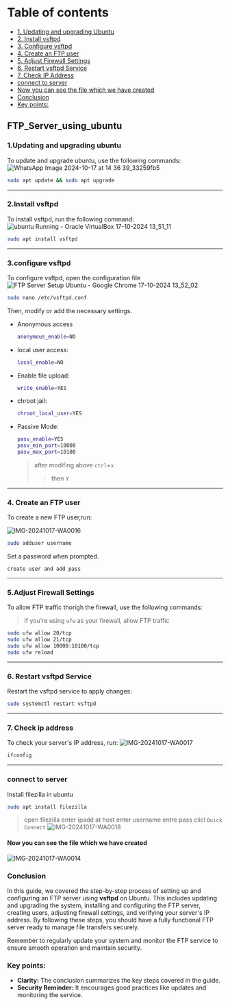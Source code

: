 # Table of contents
-  [1. Updating and upgrading Ubuntu](#1-updating-and-upgrading-ubuntu)
- [2. Install vsftpd](#2-install-vsftpd)
- [3. Configure vsftpd](#3-configure-vsftpd)
- [4. Create an FTP user](#4-create-an-ftp-user)
- [5. Adjust Firewall Settings](#5-adjust-firewall-settings)
- [6. Restart vsftpd Service](#6-restart-vsftpd-service)
- [7. Check IP Address](#7-check-ip-address)
- [connect to server](#connect-to-server)
- [Now you can see the file which we have created](#Now-you-can-see-the-file-which-we-have-created)
- [Conclusion](#Conclusion)
- [Key points:](#Key-points:)
## FTP_Server_using_ubuntu
### 1.Updating and upgrading ubuntu
To update and upgrade ubuntu, use the following commands:
![WhatsApp Image 2024-10-17 at 14 36 39_33259fb5](https://github.com/user-attachments/assets/9dc16b1d-0f6b-400f-96d3-b1caefa266cf)
```bash
sudo apt update && sudo apt upgrade
```
---
### 2.Install vsftpd
To install vsftpd, run the following command:
![ubuntu  Running  - Oracle VirtualBox 17-10-2024 13_51_11](https://github.com/user-attachments/assets/3c88f29a-1b13-4c6d-9e55-174bc2207748)
```bash
sudo apt install vsftpd
```
---
### 3.configure vsftpd
To configure vsftpd, open the configuration file
![FTP Server Setup Ubuntu - Google Chrome 17-10-2024 13_52_02](https://github.com/user-attachments/assets/d86cf433-3792-41cc-b8a6-a4814bc55db8)
```bash
sudo nano /etc/vsftpd.conf
```
Then, modify or add the necessary settings.
+ Anonymous access
  ```bash
  anonymous_enable=NO
  ```
+ local user access:
  ```bash
  local_enable=NO
  ```
+ Enable file upload:
  ```bash
  write_enable=YES
  ```
+ chroot jail:
  ```bash
  chroot_local_user=YES
  ```
+ Passive Mode:
  ```bash
  pasv_enable=YES
  pasv_min_port=10000
  pasv_max_port=10100
  ```
  > after modifing above `ctrl`+`x`
  >> then `Y` 
---
### 4. Create an FTP user
To create a new FTP user,run:

![IMG-20241017-WA0016](https://github.com/user-attachments/assets/242414f7-c624-4032-87bf-196bcc0b3644)
```bash
sudo adduser username
```
Set a password when prompted.
```
create user and add pass
```
---
### 5.Adjust Firewall Settings
To allow FTP traffic thorigh the firewall, use the following commands:
> If you're using `ufw` as your firewall, allow FTP traffic
```bash
sudo ufw allow 20/tcp
sudo ufw allow 21/tcp
sudo ufw allow 10000:10100/tcp
sudo ufw reload
```
---
### 6. Restart vsftpd Service
Restart the vsftpd service to apply changes:
```bash
sudo systemctl restart vsftpd
```
---
### 7. Check ip address
To check your server's IP address, run:
![IMG-20241017-WA0017](https://github.com/user-attachments/assets/7e54c37d-8711-4cc2-838b-0167b7c40d5a)
```bash
ifconfig
```
---
### connect to server 
Install filezilla in ubuntu
```bash
sudo apt install filezilla
```

> open filezilla
> enter ipadd at host
> enter username
> entre pass
> clicl `Quick Connect`
![IMG-20241017-WA0018](https://github.com/user-attachments/assets/3e10e80a-42d4-4d17-b61c-2e0197947b87)

#### Now you can see the file which we have created
![IMG-20241017-WA0014](https://github.com/user-attachments/assets/0696d5a1-b70f-4d34-84bc-6d53da2d4446)

### Conclusion
In this guide, we covered the step-by-step process of setting up and configuring an FTP server using **vsftpd** on Ubuntu. This includes updating and upgrading the system, installing and configuring the FTP server, creating users, adjusting firewall settings, and verifying your server's IP address. By following these steps, you should have a fully functional FTP server ready to manage file transfers securely. 

Remember to regularly update your system and monitor the FTP service to ensure smooth operation and maintain security.

### Key points:
+ **Clarity:**  The conclusion summarizes the key steps covered in the guide.
+ **Security Reminder:** It encourages good practices like updates and monitoring the service.





